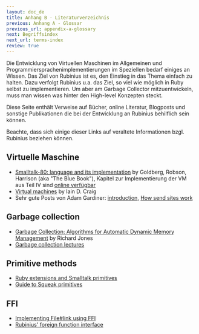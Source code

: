 ```yaml
---
layout: doc_de
title: Anhang B - Literaturverzeichnis
previous: Anhang A - Glossar
previous_url: appendix-a-glossary
next: Begriffsindex
next_url: terms-index
review: true
---
```


Die Entwicklung von Virtuellen Maschinen im Allgemeinen und
Programmiersprachenimplementierungen im Speziellen bedarf einiges an
Wissen. Das Ziel von Rubinius ist es, den Einstieg in das Thema
einfach zu halten. Dazu verfolgt Rubinius u.a. das Ziel, so viel wie
möglich in Ruby selbst zu implementieren. Um aber am Garbage Collector
mitzuentwickeln, muss man wissen was hinter den High-level Konzepten
steckt.

Diese Seite enthält Verweise auf Bücher, online Literatur, Blogposts
und sonstige Publikationen die bei der Entwicklung an Rubinius
behilflich sein können.

Beachte, dass sich einige dieser Links auf veraltete Informationen
bzgl. Rubinius beziehen können.

## Virtuelle Maschine

  * [Smalltalk-80: language and its
    implementation](http://tinyurl.com/3a2pdq) by Goldberg, Robson,
    Harrison (aka "The Blue Book"), Kapitel zur Implementierung der VM
    aus Teil IV sind [online verfügbar](http://tinyurl.com/6zlsd)
  * [Virtual machines](http://tinyurl.com/3ydkqg) by Iain D. Craig
  * Sehr gute Posts von Adam Gardiner: [introduction](http://tinyurl.com/35y2jh),
    [How send sites work](http://tinyurl.com/34c6e8)


## Garbage collection

  * [Garbage Collection: Algorithms for Automatic Dynamic Memory
    Management](http://tinyurl.com/3dygmo) by Richard Jones
  * [Garbage collection lectures](http://tinyurl.com/2mhek4)


## Primitive methods

  * [Ruby extensions and Smalltalk
    primitives](http://talklikeaduck.denhaven2.com/articles/2007/06/04/ruby-extensions-vs-smalltalk-primitives)
  * [Guide to Squeak
    primitives](http://www.fit.vutbr.cz/study/courses/OMP/public/software/sqcdrom2/Tutorials/SqOnlineBook_(SOB)/englisch/sqk/sqk00083.htm)


## FFI

  * [Implementing File#link using
    FFI](http://redartisan.com/2007/10/11/rubinius-coding)
  * [Rubinius' foreign function
    interface](http://blog.segment7.net/articles/2008/01/15/rubinius-foreign-function-interface)
